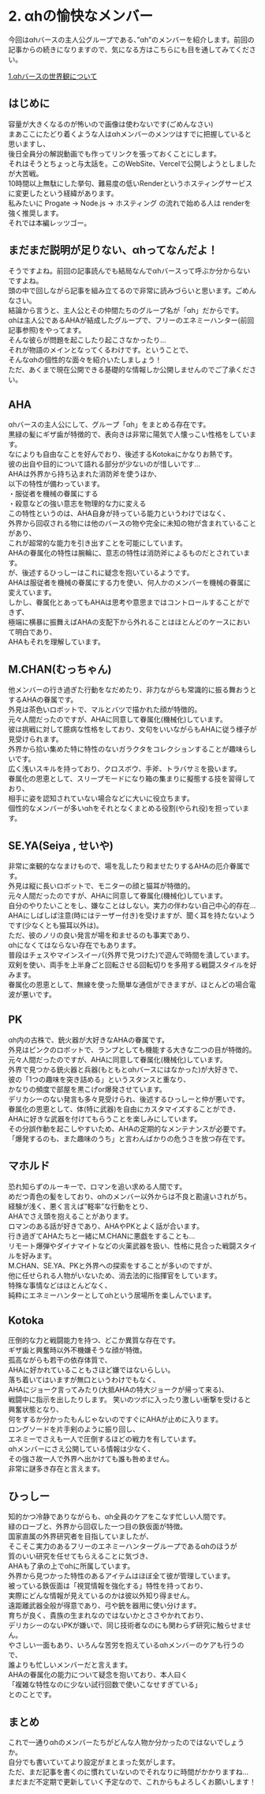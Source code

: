 # 2. αhの愉快なメンバー
今回はαhバースの主人公グループである、”αh”のメンバーを紹介します。前回の記事からの続きになりますので、気になる方はこちらにも目を通してみてください。
<p><a href="/article/article1">1.αhバースの世界観について</a><p>

## はじめに
容量が大きくなるのが怖いので画像は使わないです(ごめんなさい)  
まあここにたどり着くような人はαhメンバーのメンツはすでに把握していると思いますし、  
後日全員分の解説動画でも作ってリンクを張っておくことにします。  
それはそうとちょっと与太話を。このWebSite、Vercelで公開しようとしましたが大苦戦。  
10時間以上無駄にした挙句、難易度の低いRenderというホスティングサービスに変更したという経緯があります。  
私みたいに Progate → Node.js → ホスティング の流れで始める人は renderを強く推奨します。  
それでは本編レッツゴー。

## まだまだ説明が足りない、αhってなんだよ！
そうですよね。前回の記事読んでも結局なんでαhバースって呼ぶか分からないですよね。  
頭の中で回しながら記事を組み立てるので非常に読みづらいと思います。ごめんなさい。  
結論から言うと、<span>主人公とその仲間たちのグループ名が「αh」だから</span>です。  
αhは主人公であるAHAが結成したグループで、<span>フリーのエネミーハンター(前回記事参照)</span>をやってます。  
そんな彼らが問題を起こしたり起こさなかったり...  
それが物語のメインとなってくるわけです。ということで、  
そんなαhの個性的な面々を紹介いたしましょう！  
<span>ただ、あくまで現在公開できる基礎的な情報しか公開しませんのでご了承ください。</span>

## AHA
αhバースの主人公にして、グループ「αh」をまとめる存在です。  
黒緑の髪にギザ歯が特徴的で、表向きは非常に陽気で人懐っこい性格をしています。  
なによりも<span>自由なこと</span>を好んでおり、後述するKotokaにかなりお熱です。  
彼の出自や目的について語れる部分が少ないのが惜しいです...  
AHAは<span>外界から持ち込まれた消防斧</span>を使うほか、  
以下の特性が備わっています。   
<span>・服従者を機械の眷属にする</span>  
<span>・殺意などの強い意志を物理的な力に変える</span>  
この特性というのは、AHA自身が持っている能力というわけではなく、  
<span>外界から回収される物には他のバースの物や完全に未知の物が含まれている</span>ことがあり、  
これが超常的な能力を引き出すことを可能にしています。  
AHAの<span>眷属化の特性は腕輪に、意志の特性は消防斧によるもの</span>だとされています。  
が、後述するひっしーはこれに疑念を抱いているようです。  
AHAは服従者を機械の眷属にする力を使い、何人かのメンバーを機械の眷属に変えています。  
しかし、眷属化とあってもAHAは思考や意思まではコントロールすることができず、  
極端に横暴に振舞えばAHAの支配下から外れることはほとんどのケースにおいて明白であり、  
AHAもそれを理解しています。

## M.CHAN(むっちゃん)
他メンバーの行き過ぎた行動をなだめたり、非力ながらも常識的に振る舞おうとするAHAの眷属です。  
外見は茶色いロボットで、マルとバツで描かれた顔が特徴的。  
<span>元々人間だったのですが、AHAに同意して眷属化(機械化)しています。</span>  
彼は挑戦に対して臆病な性格をしており、文句をいいながらもAHAに従う様子が見受けられます。  
外界から拾い集めた特に特性のないガラクタをコレクションすることが趣味らしいです。  
広く浅いスキルを持っており、クロスボウ、手斧、トラバサミを扱います。  
<span>眷属化の恩恵として、スリープモードになり箱の集まりに擬態する技を習得しており、</span>  
相手に姿を認知されていない場合などに大いに役立ちます。  
個性的なメンバーが多いαhをそれとなくまとめる役割(やられ役)を担っています。

## SE.YA(Seiya , せいや)
非常に楽観的ななまけもので、場を乱したり和ませたりするAHAの厄介眷属です。  
外見は縦に長いロボットで、モニターの顔と猫耳が特徴的。  
<span>元々人間だったのですが、AHAに同意して眷属化(機械化)しています。</span>  
自分のやりたいことをし、嫌なことはしない。実力の伴わない自己中心的存在...  
AHAにしばしば注意(時にはテーザー付き)を受けますが、聞く耳を持たないようです(少なくとも猫耳以外は)。  
<span>ただ、彼のノリの良い発言が場を和ませるのも事実であり、  
αhになくてはならない存在でもあります。</span>  
普段はチェスやマインスイーパ(外界で見つけた)で遊んで時間を潰しています。  
双剣を使い、両手を上半身ごと回転させる回転切りを多用する戦闘スタイルを好みます。  
<span>眷属化の恩恵として、無線を使った簡単な通信ができますが、ほとんどの場合電波が悪いです。</span>  

## PK
αh内の古株で、銃火器が大好きなAHAの眷属です。  
外見はピンクのロボットで、ランプとしても機能する大きな二つの目が特徴的。  
<span>元々人間だったのですが、AHAに同意して眷属化(機械化)しています。</span>  
外界で見つかる銃火器と兵器(もともとαhバースにはなかった)が大好きで、  
彼の「1つの趣味を突き詰める」というスタンスと重なり、  
かなりの頻度で部屋を黒こげor爆発させています。  
デリカシーのない発言も多々見受けられ、後述するひっしーと仲が悪いです。  
<span>眷属化の恩恵として、体(特に武器)を自由にカスタマイズすることができ、</span>  
AHAに好きな武器を付けてもらうことを楽しみにしています。  
その分誤作動を起こしやすいため、AHAの定期的なメンテナンスが必要です。  
「爆発するのも、また趣味のうち」と言わんばかりの危うさを放つ存在です。

## マホルド
恐れ知らずのルーキーで、ロマンを追い求める人間です。  
めだつ青色の髪をしており、αhのメンバー以外からは不良と勘違いされがち。  
経験が浅く、悪く言えば”軽率”な行動をとり、  
AHAでさえ頭を抱えることがあります。  
ロマンのある話が好きであり、AHAやPKとよく話が合います。  
行き過ぎてAHAたちと一緒にM.CHANに悪戯をすることも...  
リモート爆弾やダイナマイトなどの火薬武器を扱い、性格に見合った戦闘スタイルを好みます。  
<span>M.CHAN、SE.YA、PKと外界への探索をすることが多いのですが、  
他に任せられる人物がいないため、消去法的に指揮官をしています。</span>  
特殊な事情などはほとんどなく、  
純粋にエネミーハンターとしてαhという居場所を楽しんでいます。

## Kotoka
圧倒的な力と戦闘能力を持つ、どこか異質な存在です。  
ギザ歯と興奮時以外不機嫌そうな顔が特徴。  
孤高ながらも若干の依存体質で、  
AHAに好かれていることもさほど嫌ではないらしい。  
落ち着いてはいますが無口というわけでもなく、  
AHAにジョーク言ってみたり(大抵AHAの特大ジョークが帰って来る)、  
戦闘中に指示を出したりします。
笑いのツボに入ったり激しい衝撃を受けると興奮状態となり、  
何をするか分かったもんじゃないのですぐにAHAが止めに入ります。  
ロングソードを片手剣のように振り回し、  
エネミーでさえも一人で圧倒するほどの戦力を有しています。  
<span>αhメンバーにさえ公開している情報は少なく、  
その強さ故一人で外界へ出かけても誰も咎めません。</span>  
非常に謎多き存在と言えます。

## ひっしー
知的かつ冷静でありながらも、αh全員のケアをこなす忙しい人間です。  
緑のローブと、外界から回収した一つ目の鉄仮面が特徴。  
国家直属の外界研究者を目指していましたが、  
そこそこ実力のあるフリーのエネミーハンターグループであるαhのほうが  
質のいい研究を任せてもらえることに気づき、  
AHAも了承の上でαhに所属しています。  
外界から見つかった特性のあるアイテムはほぼ全て彼が管理しています。  
<span>被っている鉄仮面は「視覚情報を強化する」特性を持っており、</span>  
実際にどんな情報が見えているのかは彼以外知り得ません。  
遠距離武器全般が得意であり、弓や銃を器用に使い分けます。  
育ちが良く、貴族の生まれなのではないかとささやかれており、  
デリカシーのないPKが嫌いで、同じ技術者なのにも関わらず研究に触らせません。  
やさしい一面もあり、いろんな苦労を抱えているαhメンバーのケアも行うので、  
誰よりも忙しいメンバーだと言えます。  
AHAの眷属化の能力について疑念を抱いており、本人曰く  
<span>「複雑な特性なのに少ない試行回数で使いこなせすぎている」</span>  
とのことです。

## まとめ
これで一通りαhのメンバーたちがどんな人物か分かったのではないでしょうか。  
自分でも書いていてより設定がまとまった気がします。  
ただ、まだ記事を書くのに慣れていないのでそれなりに時間がかかりますね...  
まだまだ不定期で更新していく予定なので、これからもよろしくお願いします！

























